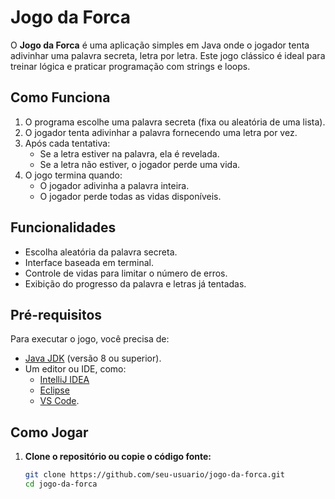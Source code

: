 # Jogo da Forca

O **Jogo da Forca** é uma aplicação simples em Java onde o jogador tenta adivinhar uma palavra secreta, letra por letra. Este jogo clássico é ideal para treinar lógica e praticar programação com strings e loops.

## Como Funciona

1. O programa escolhe uma palavra secreta (fixa ou aleatória de uma lista).
2. O jogador tenta adivinhar a palavra fornecendo uma letra por vez.
3. Após cada tentativa:
   - Se a letra estiver na palavra, ela é revelada.
   - Se a letra não estiver, o jogador perde uma vida.
4. O jogo termina quando:
   - O jogador adivinha a palavra inteira.
   - O jogador perde todas as vidas disponíveis.

## Funcionalidades

- Escolha aleatória da palavra secreta.
- Interface baseada em terminal.
- Controle de vidas para limitar o número de erros.
- Exibição do progresso da palavra e letras já tentadas.

## Pré-requisitos

Para executar o jogo, você precisa de:

- [Java JDK](https://www.oracle.com/java/technologies/javase-downloads.html) (versão 8 ou superior).
- Um editor ou IDE, como:
  - [IntelliJ IDEA](https://www.jetbrains.com/idea/)
  - [Eclipse](https://www.eclipse.org/downloads/)
  - [VS Code](https://code.visualstudio.com/).

## Como Jogar

1. **Clone o repositório ou copie o código fonte:**

   ```bash
   git clone https://github.com/seu-usuario/jogo-da-forca.git
   cd jogo-da-forca
